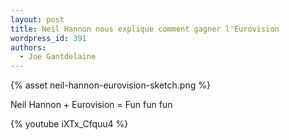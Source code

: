 ```yaml
---
layout: post
title: Neil Hannon nous explique comment gagner l'Eurovision
wordpress_id: 391
authors:
  - Joe Gantdelaine
---
```


{% asset neil-hannon-eurovision-sketch.png %}

Neil Hannon + Eurovision = Fun fun fun

{% youtube iXTx_Cfquu4 %}
